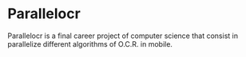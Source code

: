 Parallelocr
==========

Parallelocr is a final career project of computer science that consist in parallelize different algorithms of O.C.R. in mobile.
